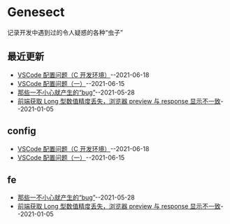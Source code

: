 # Genesect
记录开发中遇到过的令人疑惑的各种“虫子”
## 最近更新
- [VSCode 配置问题（C 开发环境）](https://github.com/JINJITING/Genesect/issues/4)--2021-06-18
- [VSCode 配置问题（一）](https://github.com/JINJITING/Genesect/issues/3)--2021-06-15
- [那些一不小心就产生的“bug”](https://github.com/JINJITING/Genesect/issues/2)--2021-05-28
- [前端获取 Long 型数值精度丢失，浏览器 preview 与 response 显示不一致](https://github.com/JINJITING/Genesect/issues/1)--2021-01-05
## config
- [VSCode 配置问题（C 开发环境）](https://github.com/JINJITING/Genesect/issues/4)--2021-06-18
- [VSCode 配置问题（一）](https://github.com/JINJITING/Genesect/issues/3)--2021-06-15
## fe
- [那些一不小心就产生的“bug”](https://github.com/JINJITING/Genesect/issues/2)--2021-05-28
- [前端获取 Long 型数值精度丢失，浏览器 preview 与 response 显示不一致](https://github.com/JINJITING/Genesect/issues/1)--2021-01-05
